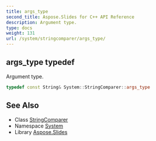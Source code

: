 ```yaml
---
title: args_type
second_title: Aspose.Slides for C++ API Reference
description: Argument type.
type: docs
weight: 131
url: /system/stringcomparer/args_type/
---
```

## args_type typedef


Argument type.

```cpp
typedef const String& System::StringComparer::args_type
```

## See Also

* Class [StringComparer](../)
* Namespace [System](../../)
* Library [Aspose.Slides](../../../)
